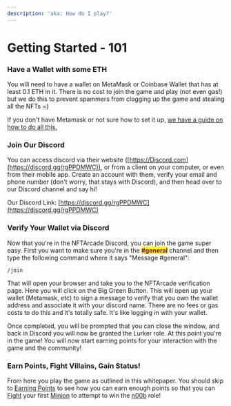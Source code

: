 ```yaml
---
description: 'aka: How do I play?'
---
```


# Getting Started - 101

### Have a Wallet with some ETH

You will need to have a wallet on MetaMask or Coinbase Wallet that has at least 0.1 ETH in it. There is no cost to join the game and play (not even gas!) but we do this to prevent spammers from clogging up the game and stealing all the NFTs =)

If you don't have Metamask or not sure how to set it up, [we have a guide on how to do all this.](../techy-stuff/installing-and-setting-up-metamask.md)

### Join Our Discord

You can access discord via their website ([https://Discord.com](https://discord.gg/rgPPDMWC)), or from a client on your computer, or even from their mobile app. Create an account with them, verify your email and phone number (don't worry, that stays with Discord), and then head over to our Discord channel and say hi!

Our Discord Link: [https://discord.gg/rgPPDMWC](https://discord.gg/rgPPDMWC)

### Verify Your Wallet via Discord

Now that you're in the NFTArcade Discord, you can join the game super easy. First you want to make sure you're in the <mark style="color:purple;">**#general**</mark> channel and then type the following command where it says "Message #general":

```
/join
```

That will open your browser and take you to the NFTArcade verification page. Here you will click on the Big Green Button. This will open up your wallet (Metamask, etc) to sign a message to verify that you own the wallet address and associate it with your discord name. There are no fees or gas costs to do this and it's totally safe. It's like logging in with your wallet.

Once completed, you will be prompted that you can close the window, and back in Discord you will now be granted the Lurker role. At this point you're in the game! You will now start earning points for your interaction with the game and the community!

### Earn Points, Fight Villains, Gain Status!

From here you play the game as outlined in this whitepaper. You should skip to [Earning Points](earning-points.md) to see how you can earn enough points so that you can [Fight](fighting.md) your first [Minion](../tokens/villains/minion.md) to attempt to win the [n00b](../tokens/heroes/n00b.md) role!

